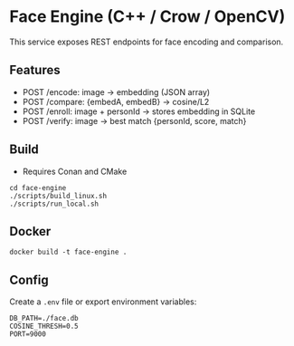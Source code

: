 # Face Engine (C++ / Crow / OpenCV)

This service exposes REST endpoints for face encoding and comparison.

## Features
- POST /encode: image -> embedding (JSON array)
- POST /compare: {embedA, embedB} -> cosine/L2
- POST /enroll: image + personId -> stores embedding in SQLite
- POST /verify: image -> best match {personId, score, match}

## Build
- Requires Conan and CMake

```
cd face-engine
./scripts/build_linux.sh
./scripts/run_local.sh
```

## Docker
```
docker build -t face-engine .
```

## Config
Create a `.env` file or export environment variables:
```
DB_PATH=./face.db
COSINE_THRESH=0.5
PORT=9000
```
